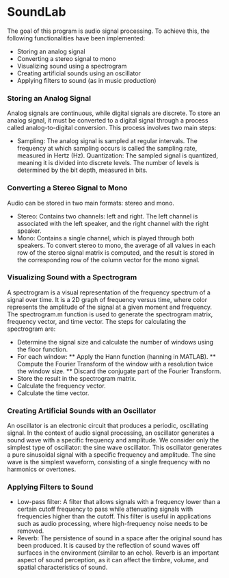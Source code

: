 # SoundLab

The goal of this program is audio signal processing. To achieve this, the following functionalities have been implemented:

* Storing an analog signal
* Converting a stereo signal to mono
* Visualizing sound using a spectrogram
* Creating artificial sounds using an oscillator
* Applying filters to sound (as in music production)

### Storing an Analog Signal
Analog signals are continuous, while digital signals are discrete. To store an analog signal, it must be converted to a digital signal through a process called analog-to-digital conversion. This process involves two main steps:
* Sampling: The analog signal is sampled at regular intervals. The frequency at which sampling occurs is called the sampling rate, measured in Hertz (Hz).
 Quantization: The sampled signal is quantized, meaning it is divided into discrete levels. The number of levels is determined by the bit depth, measured in bits.

### Converting a Stereo Signal to Mono
Audio can be stored in two main formats: stereo and mono.
* Stereo: Contains two channels: left and right. The left channel is associated with the left speaker, and the right channel with the right speaker.
* Mono: Contains a single channel, which is played through both speakers. To convert stereo to mono, the average of all values in each row of the stereo signal matrix is computed, and the result is stored in the corresponding row of the column vector for the mono signal.

### Visualizing Sound with a Spectrogram
A spectrogram is a visual representation of the frequency spectrum of a signal over time. It is a 2D graph of frequency versus time, where color represents the amplitude of the signal at a given moment and frequency. The spectrogram.m function is used to generate the spectrogram matrix, frequency vector, and time vector. The steps for calculating the spectrogram are:
* Determine the signal size and calculate the number of windows using the floor function.
* For each window:
** Apply the Hann function (hanning in MATLAB).
** Compute the Fourier Transform of the window with a resolution twice the window size.
** Discard the conjugate part of the Fourier Transform.
* Store the result in the spectrogram matrix.
* Calculate the frequency vector.
* Calculate the time vector.

### Creating Artificial Sounds with an Oscillator
An oscillator is an electronic circuit that produces a periodic, oscillating signal. In the context of audio signal processing, an oscillator generates a sound wave with a specific frequency and amplitude. We consider only the simplest type of oscillator: the sine wave oscillator. 
This oscillator generates a pure sinusoidal signal with a specific frequency and amplitude. The sine wave is the simplest waveform, consisting of a single frequency with no harmonics or overtones.

### Applying Filters to Sound
* Low-pass filter: A filter that allows signals with a frequency lower than a certain cutoff frequency to pass while attenuating signals with frequencies higher than the cutoff. This filter is useful in applications such as audio processing, where high-frequency noise needs to be removed.
* Reverb: The persistence of sound in a space after the original sound has been produced. It is caused by the reflection of sound waves off surfaces in the environment (similar to an echo). Reverb is an important aspect of sound perception, as it can affect the timbre, volume, and spatial characteristics of sound.
